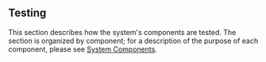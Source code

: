 ## Testing

This section describes how the system's components are tested. The section is organized by 
component; for a description of the purpose of each component, please see
[System Components](#section-3-5-2).
